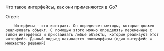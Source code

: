 Что такое интерфейсы, как они применяются в Go?

Ответ:

```
    Интерфесы - это контракт. Он определяет методы, которые должен реализовать объект. С помощью этого можно определять переменные с типом интерфейса и присваивать любые объекты, которые реализуют этот интерфейс. Данный подъод нахывается полиморфизм (один интерфейс = множество решений)
```